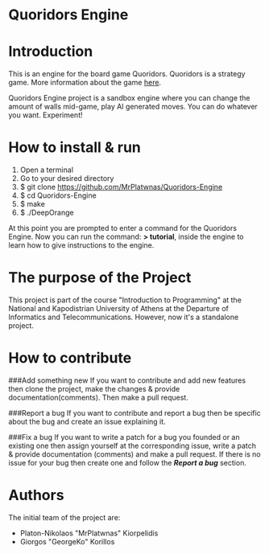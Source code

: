 # Quoridors Engine
Introduction
============
This is an engine for the board game Quoridors. Quoridors is a strategy game. More information about the game [here](https://en.wikipedia.org/wiki/Quoridor).

Quoridors Engine project is a sandbox engine where you can change the amount of walls mid-game, play AI generated moves. You can do whatever you want. Experiment!

How to install & run
====================
1. Open a terminal
2. Go to your desired directory
3. $ git clone https://github.com/MrPlatwnas/Quoridors-Engine
4. $ cd Quoridors-Engine
5. $ make
6. $ ./DeepOrange

At this point you are prompted to enter a command for the Quoridors Engine.
Now you can run the command: **> tutorial**, inside the engine to learn how to give instructions to the engine.

The purpose of the Project
==========================
This project is part of the course "Introduction to Programming" at the National and Kapodistrian University of Athens at the Departure of Informatics and Telecommunications. However, now it's a standalone project.

How to contribute
=================
###Add something new
If you want to contribute and add new features then clone the project, make the changes & provide documentation(comments). Then make a pull request.

###Report a bug
If you want to contribute and report a bug then be specific about the bug and create an issue explaining it.

###Fix a bug
If you want to write a patch for a bug you founded or an existing one then assign yourself at the corresponding issue, write a patch & provide documentation (comments) and make a pull request. If there is no issue for your bug then create one and follow the _**Report a bug**_ section.

Authors
==============
The initial team of the project are:
* Platon-Nikolaos "MrPlatwnas" Kiorpelidis
* Giorgos "GeorgeKo" Korillos
